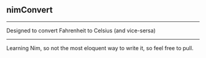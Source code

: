 ## nimConvert
* * *
Designed to convert Fahrenheit to Celsius (and vice-sersa)
* * *
Learning Nim, so not the most eloquent way to write it, so feel free to pull.
